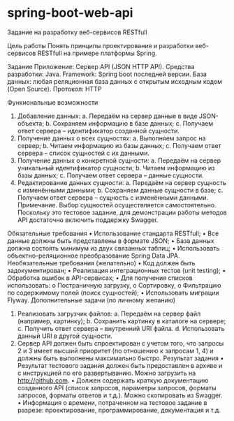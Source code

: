 # spring-boot-web-api

Задание на разработку веб-сервисов RESTfull

Цель работы
  Понять принципы проектирования и разработки веб-сервисов RESTfull на примере платформы Spring.

Задание
  Приложение: Сервер API (JSON HTTP API).
  Средства разработки: Java.
  Framework: Spring boot последней версии.
  База данных: любая реляционная база данных с открытым исходным кодом (Open Source).
  Протокол: HTTP

Функиональные возможности
  1.	Добавление данных:
    a.	Передаём на сервер данные в виде JSON-объекта;
    b.	Сохраняем информацию в базе данных;
    c.	Получаем ответ сервера – идентификатор созданной сущности.
  2.	Получение данных о всех сущностях:
    a.	Выполняем запрос на сервер;
    b.	Читаем информацию из базы данных;
    c.	Получаем ответ сервера – список сущностей с их данными.
  3.	Получение данных о конкретной сущности:
    a.	Передаём на сервер уникальный идентификатор сущности;
    b.	Читаем информацию из базы данных;
    c.	Получаем ответ сервера – данные сущности.
  4.	Редактирование данных сущности:
    a.	Передаём на сервер сущность с изменёнными данными;
    b.	Сохраняем данные сущности в базе;
    c.	Получаем ответ сервера – сущность с изменёнными данными.
Примечание. Выбор сущностей осуществляется самостоятельно. Поскольку это тестовое задание, для демонстрации работы методов API достаточно включить поддержку Swagger.

Обязательные требования
  •	Использование стандарта RESTfull;
  •	Все данные должны быть представлены в формате JSON;
  •	База данных должна состоять минимум из двух связанных таблиц;
  •	Использовать объектно-реляционное преобразование Spring Data JPA.
Необязательные требования (желательно)
  •	Код должен быть задокументирован;
  •	Реализация интеграционных тестов (unit testing);
  •	Обработка ошибок в API-сервисах;
  •	Для получения списков использовать:
  o	Постраничную загрузку,
  o	Сортировку,
  o	Фильтрацию по содержимому полей (поиск сущностей);
  •	Использовать миграции Flyway.
Дополнительные задачи (по личному желанию)
  1.	Реализовать загрузчик файлов:
    a.	Передаём на сервер файл (например, картинку);
    b.	Сохранить картинку в каталоге на сервере;
    c.	Получить ответ сервера – внутренний URI файла.
    d.	Использовать данный URI в другой сущности.
  2.	Сервер API должен быть спроектирован с учетом того, что запросы 2 и 3 имеет высший приоритет (по отношению к запросам 1, 4) и должны быть выполнены максимально быстро.
Результат задания
  •	Результат тестового задания должен быть предоставлен в архиве и с инструкцией по его развертыванию. Можно загрузить на http://github.com.
  •	Должен содержать краткую документацию созданного API (список запросов, параметры запросов, форматы запросов, форматы ответов и т.д.). Можно скопировать из Swagger.
  •	Информация о времени, потраченном на тестовое задание в разрезе: проектирование, программирование, документация и т.д.


